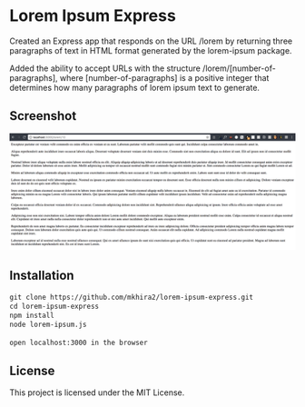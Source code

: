 # Lorem Ipsum Express

Created an Express app that responds on the URL /lorem by returning three paragraphs of text in HTML format generated by the lorem-ipsum package.

Added the ability to accept URLs with the structure /lorem/[number-of-paragraphs], where [number-of-paragraphs] is a positive integer that determines how many paragraphs of lorem ipsum text to generate.


## Screenshot
![Lorem Ipsum Express](/images/screenshot.png)

## Installation

```
git clone https://github.com/mkhira2/lorem-ipsum-express.git
cd lorem-ipsum-express
npm install
node lorem-ipsum.js

open localhost:3000 in the browser
```

## License

This project is licensed under the MIT License.
